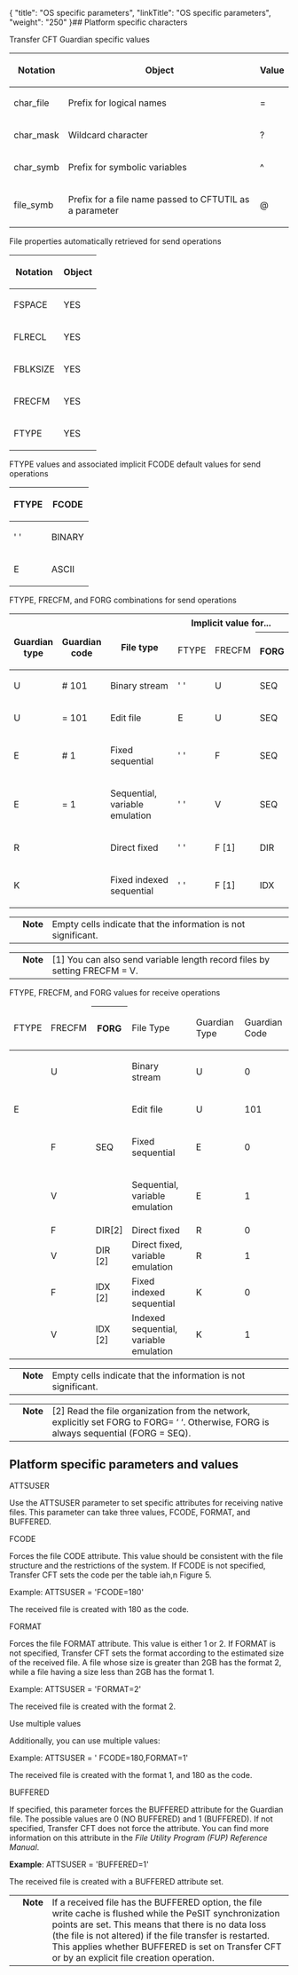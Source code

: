 {
    "title": "OS specific parameters",
    "linkTitle": "OS specific parameters",
    "weight": "250"
}## Platform specific characters

Transfer CFT Guardian specific values

<table cellspacing="0">
   <col/>
   <col/>
   <col/>
   <thead>
      <tr>
         <th>
            <p>Notation</p>
</th>
         <th>
            <p>Object</p>
</th>
         <th>
            <p>Value</p>
</th>
      </tr>
   </thead>
   <tbody>
      <tr>
         <td>
            <p>char_file</p>
         </td>
         <td>
            <p>Prefix for logical names</p>
         </td>
         <td>
            <p>=</p>
         </td>
      </tr>
      <tr>
         <td>
            <p>char_mask</p>
         </td>
         <td>
            <p>Wildcard character</p>
         </td>
         <td>
            <p>?</p>
         </td>
      </tr>
      <tr>
         <td>
            <p>char_symb</p>
         </td>
         <td>
            <p>Prefix for symbolic variables</p>
         </td>
         <td>
            <p>^</p>
         </td>
      </tr>
      <tr>
         <td>
            <p>file_symb</p>
         </td>
         <td>
            <p>Prefix for a file name passed to CFTUTIL as a parameter</p>
         </td>
         <td>
            <p>@</p>
         </td>
      </tr>
   </tbody>
</table>

File properties automatically retrieved for send operations

<table cellspacing="0">
   <col/>
   <col/>
   <thead>
      <tr>
         <th>
            <p>Notation</p>
</th>
         <th>
            <p>Object</p>
</th>
      </tr>
   </thead>
   <tbody>
      <tr>
         <td>
            <p>FSPACE</p>
         </td>
         <td>
            <p>YES</p>
         </td>
      </tr>
      <tr>
         <td>
            <p>FLRECL</p>
         </td>
         <td>
            <p>YES</p>
         </td>
      </tr>
      <tr>
         <td>
            <p>FBLKSIZE</p>
         </td>
         <td>
            <p>YES</p>
         </td>
      </tr>
      <tr>
         <td>
            <p>FRECFM</p>
         </td>
         <td>
            <p>YES</p>
         </td>
      </tr>
      <tr>
         <td>
            <p>FTYPE</p>
         </td>
         <td>
            <p>YES</p>
         </td>
      </tr>
   </tbody>
</table>

FTYPE values and associated implicit FCODE default values for send operations

<table cellspacing="0">
   <col/>
   <col/>
   <thead>
      <tr>
         <th>
            <p>FTYPE</p>
</th>
         <th>
            <p>FCODE</p>
</th>
      </tr>
   </thead>
   <tbody>
      <tr>
         <td>
            <p>' '</p>
         </td>
         <td>
            <p>BINARY</p>
         </td>
      </tr>
      <tr>
         <td>
            <p>E</p>
         </td>
         <td>
            <p>ASCII</p>
         </td>
      </tr>
   </tbody>
</table>

FTYPE, FRECFM, and FORG combinations for send operations

<table cellspacing="0">
   <col/>
   <col/>
   <col/>
   <col/>
   <col/>
   <col/>
   <thead>
      <tr>
<th rowspan="2">             <p>Guardian<br/>type</p></th>
<th rowspan="2">             <p>Guardian<br/> code</p></th>
<th rowspan="2">             <p>File type</p></th>
<th colspan="3">Implicit value for...</th>
      </tr>
      <tr>
         <td>
            <p> FTYPE<br/></p>
         </td>
         <td>
            <p> FRECFM<br/></p>
         </td>
         <th>FORG </th>
      </tr>
   </thead>
   <tbody>
      <tr>
         <td>
            <p>U</p>
         </td>
         <td>
            <p># 101</p>
         </td>
         <td>
            <p>Binary stream</p>
         </td>
         <td>
            <p>' '</p>
         </td>
         <td>
            <p>U</p>
         </td>
         <td>SEQ         </td>
      </tr>
      <tr>
         <td>
            <p>U</p>
         </td>
         <td>
            <p>= 101</p>
         </td>
         <td>
            <p>Edit file</p>
         </td>
         <td>
            <p>E</p>
         </td>
         <td>
            <p>U</p>
         </td>
         <td>SEQ         </td>
      </tr>
      <tr>
         <td>
            <p>E</p>
         </td>
         <td>
            <p># 1</p>
         </td>
         <td>
            <p>Fixed sequential</p>
         </td>
         <td>
            <p>' '</p>
         </td>
         <td>
            <p>F</p>
         </td>
         <td>SEQ         </td>
      </tr>
      <tr>
         <td>
            <p>E</p>
         </td>
         <td>
            <p>= 1</p>
         </td>
         <td>
            <p>Sequential, variable emulation</p>
         </td>
         <td>
            <p>' '</p>
         </td>
         <td>
            <p>V</p>
         </td>
         <td>SEQ         </td>
      </tr>
      <tr>
         <td>
            <p>R</p>
         </td>
         <td>
            <p> </p>
         </td>
         <td>
            <p>Direct fixed</p>
         </td>
         <td>
            <p>' '</p>
         </td>
         <td>
            <p>F [1]</p>
         </td>
         <td>DIR         </td>
      </tr>
      <tr>
         <td>
            <p>K</p>
         </td>
         <td>
            <p> </p>
         </td>
         <td>
            <p>Fixed indexed sequential</p>
         </td>
         <td>
            <p>' '</p>
         </td>
         <td>
            <p>F  [1]</p>
         </td>
         <td>IDX         </td>
      </tr>
   </tbody>
</table>

<table cellpadding="0" cellspacing="0">
   <col/>
   <col/>
   <col/>
      <tr>
         <td valign="top">         </td>
         <td valign="top"><span><b>Note</b></span>
         </td>
         <td data-mc-autonum="&lt;b&gt;Note&lt;/b&gt;" valign="top">Empty cells indicate that the information is not significant.         </td>
      </tr>
</table>

<table cellpadding="0" cellspacing="0">
   <col/>
   <col/>
   <col/>
      <tr>
         <td valign="top">         </td>
         <td valign="top"><span><b>Note</b></span>
         </td>
         <td data-mc-autonum="&lt;b&gt;Note&lt;/b&gt;" valign="top"><span>[1]</span> You can also send variable length record files by setting FRECFM = V.         </td>
      </tr>
</table>

FTYPE, FRECFM, and FORG values for receive operations

<table cellspacing="0">
   <col/>
   <col/>
   <col/>
   <col/>
   <col/>
   <col/>
   <thead>
      <tr>
         <td>
            <p>FTYPE</p>
         </td>
         <td>
            <p>FRECFM</p>
         </td>
         <th>FORG</th>
         <td>
            <p>File Type</p>
         </td>
         <td>
            <p>Guardian Type</p>
         </td>
         <td>
            <p>Guardian Code</p>
         </td>
      </tr>
   </thead>
   <tbody>
      <tr>
         <td>
            <p> </p>
         </td>
         <td>
            <p>U</p>
         </td>
         <td>          </td>
         <td>
            <p>Binary stream</p>
         </td>
         <td>
            <p>U</p>
         </td>
         <td>
            <p>0</p>
         </td>
      </tr>
      <tr>
         <td>
            <p>E</p>
         </td>
         <td>
            <p> </p>
         </td>
         <td>          </td>
         <td>
            <p>Edit file</p>
         </td>
         <td>
            <p>U</p>
         </td>
         <td>
            <p>101</p>
         </td>
      </tr>
      <tr>
         <td>
            <p> </p>
         </td>
         <td>
            <p>F</p>
         </td>
         <td>SEQ         </td>
         <td>
            <p>Fixed sequential</p>
         </td>
         <td>
            <p>E</p>
         </td>
         <td>
            <p>0</p>
         </td>
      </tr>
      <tr>
         <td>
            <p> </p>
         </td>
         <td>
            <p>V</p>
         </td>
         <td>          </td>
         <td>
            <p>Sequential, variable emulation</p>
         </td>
         <td>
            <p>E</p>
         </td>
         <td>
            <p>1</p>
         </td>
      </tr>
      <tr>
         <td>          </td>
         <td>F         </td>
         <td>DIR[2]         </td>
         <td>Direct fixed         </td>
         <td>R         </td>
         <td>0         </td>
      </tr>
      <tr>
         <td>          </td>
         <td>V         </td>
         <td>DIR [2]         </td>
         <td>Direct fixed, variable emulation         </td>
         <td>	R	         </td>
         <td>	1         </td>
      </tr>
      <tr>
         <td>          </td>
         <td>F         </td>
         <td>IDX [2]         </td>
         <td>Fixed indexed sequential         </td>
         <td>K         </td>
         <td>0         </td>
      </tr>
      <tr>
         <td>          </td>
         <td>V         </td>
         <td>IDX [2]         </td>
         <td>Indexed sequential, variable emulation         </td>
         <td>K         </td>
         <td>1         </td>
      </tr>
   </tbody>
</table>

<table cellpadding="0" cellspacing="0">
   <col/>
   <col/>
   <col/>
      <tr>
         <td valign="top">         </td>
         <td valign="top"><span><b>Note</b></span>
         </td>
         <td data-mc-autonum="&lt;b&gt;Note&lt;/b&gt;" valign="top">Empty cells indicate that the information is not significant.         </td>
      </tr>
</table>

<table cellpadding="0" cellspacing="0">
   <col/>
   <col/>
   <col/>
      <tr>
         <td valign="top">         </td>
         <td valign="top"><span><b>Note</b></span>
         </td>
         <td data-mc-autonum="&lt;b&gt;Note&lt;/b&gt;" valign="top"><span>[2]</span> Read the file organization from the network, explicitly set FORG  to FORG= ‘ ‘. Otherwise, FORG is always sequential (FORG = SEQ).         </td>
      </tr>
</table>

## Platform specific parameters and values

ATTSUSER

Use the ATTSUSER parameter to set specific attributes for receiving native files. This parameter can take three values, FCODE, FORMAT, and BUFFERED.

FCODE

Forces the file CODE attribute. This value should be consistent with the file structure and the restrictions of the system. If FCODE is not specified, Transfer CFT sets the code per the table iah,n Figure 5.

Example: ATTSUSER = 'FCODE=180'

The received file is created with 180 as the code.

FORMAT

Forces the file FORMAT attribute. This value is either 1 or 2. If FORMAT is not specified, Transfer CFT sets the format according to the estimated size of the received file. A file whose size is greater than 2GB has the format 2, while a file having a size less than 2GB has the format 1.

Example: ATTSUSER = 'FORMAT=2'

The received file is created with the format 2.

Use multiple values

Additionally, you can use multiple values:

Example: ATTSUSER = ' FCODE=180,FORMAT=1'

The received file is created with the format 1, and 180 as the code.

BUFFERED

If specified, this parameter forces the BUFFERED attribute for the Guardian file. The possible values are 0 (NO BUFFERED) and 1 (BUFFERED). If not specified, Transfer CFT does not force the attribute. You can find more information on this attribute in the *File Utility Program (FUP) Reference Manual*.

**Example**: ATTSUSER = 'BUFFERED=1'

The received file is created with a BUFFERED attribute set.

<table cellpadding="0" cellspacing="0">
   <col/>
   <col/>
   <col/>
      <tr>
         <td valign="top">         </td>
         <td valign="top"><span><b>Note</b></span>
         </td>
         <td data-mc-autonum="&lt;b&gt;Note&lt;/b&gt;" valign="top">If a received file has the BUFFERED option, the file write cache is flushed while the PeSIT synchronization points are set. This means that there is no data loss (the file is not altered) if the file transfer is restarted. This applies whether BUFFERED is set on Transfer CFT or by an explicit file creation operation.         </td>
      </tr>
</table>
